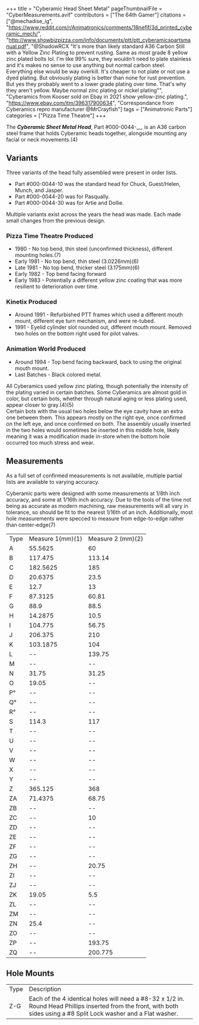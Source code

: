 +++
title = "Cyberamic Head Sheet Metal"
pageThumbnailFile = "CyberMeasurements.avif"
contributors = ["The 64th Gamer"]
citations = ["@mechadise_ig", "https://www.reddit.com/r/Animatronics/comments/18neflf/3d_printed_cyberamic_mech/", "http://www.showbizpizza.com/info/documents/ptt/ptt_cyberamicspartsmanual.pdf", "@ShadowRCX \"It's more than likely standard A36 Carbon Still with a Yellow Zinc Plating to prevent rusting. Same as most grade 8 yellow zinc plated bolts lol. I'm like 99% sure, they wouldn't need to plate stainless and it's makes no sense to use anything but normal carbon steel. Everything else would be way overkill. It's cheaper to not plate or not use a dyed plating. But obviously plating is better than none for rust prevention. But yes they probably went to a lower grade plating over time. That's why they aren't yellow. Maybe normal zinc plating or nickel plating\"", "Cyberamics from Kooser sold on Ebay in 2021 show yellow-zinc plating.", "https://www.ebay.com/itm/396317900634", "Correspondance from Cyberamics repro manufacturer @MrCrayfish"]
tags = ["Animatronic Parts"]
categories = ["Pizza Time Theatre"]
+++

The ***Cyberamic Sheet Metal Head***, Part #000-0044-\_\_, is an A36 carbon steel frame that holds Cyberamic heads together, alongside mounting any facial or neck movements.(4)

## Variants

Three variants of the head fully assembled were present in order lists.

- Part #000-0044-10 was the standard head for Chuck, Guest/Helen, Munch, and Jasper.
- Part #000-0044-20 was for Pasqually.
- Part #000-0044-30 was for Artie and Dollie.

Multiple variants exist across the years the head was made. Each made small changes from the previous design.

### Pizza Time Theatre Produced

- 1980 - No top bend, thin steel (unconfirmed thickness), different mounting holes.(7)
- Early 1981 - No top bend, thin steel (3.0226mm)(6)
- Late 1981 - No top bend, thicker steel (3.175mm)(6)
- Early 1982 - Top bend facing forward
- Early 1983 - Potentially a different yellow zinc coating that was more resilient to deterioration over time.

### Kinetix Produced

- Around 1991 - Refurbished PTT frames which used a different mouth mount, different eye turn mechanism, and were re-tubed.
- 1991 - Eyelid cylinder slot rounded out, different mouth mount. Removed two holes on the bottom right used for pilot valves.

### Animation World Produced

- Around 1994 - Top bend facing backward, back to using the original mouth mount.
- Last Batches - Black colored metal.

All Cyberamics used yellow zinc plating, though potentially the intensity of the plating varied in certain batches. Some Cyberamics are almost gold in color, but certain bots, whether through natural aging or less plating used, appear closer to gray.(4)(5)  
Certain bots with the usual two holes below the eye cavity have an extra one between them. This appears mostly on the right eye, once confirmed on the left eye, and once confirmed on both. The assembly usually inserted in the two holes would sometimes be inserted in this middle hole, likely meaning it was a modification made in-store when the bottom hole occurred too much stress and wear.

## Measurements

As a full set of confirmed measurements is not available, multiple partial lists are available to varying accuracy.

Cyberamic parts were designed with some measurements at 1/8th inch accuracy, and some at 1/16th inch accuracy. Due to the tools of the time not being as accurate as modern machining, raw measurements will all vary in tolerance, so should be fit to the nearest 1/16th of an inch. Additionally, most hole measurements were specced to measure from edge-to-edge rather than center-edge(7)

|      |                  |                   |
|------|------------------|-------------------|
| Type | Measure 1(mm)(1) | Measure 2 (mm)(2) |
| A    | 55.5625          | 60                |
| B    | 117.475          | 113.14            |
| C    | 182.5625         | 185               |
| D    | 20.6375          | 23.5              |
| E    | 12.7             | 13                |
| F    | 87.3125          | 60.81             |
| G    | 88.9             | 88.5              |
| H    | 14.2875          | 10.5              |
| I    | 104.775          | 56.75             |
| J    | 206.375          | 210               |
| K    | 103.1875         | 104               |
| L    | --               | 139.75            |
| M    | --               | --                |
| N    | 31.75            | 31.25             |
| O    | 19.05            | --                |
| P°   | --               | --                |
| Q°   | --               | --                |
| R°   | --               | --                |
| S    | 114.3            | 117               |
| T    | --               | --                |
| U    | --               | --                |
| V    | --               | --                |
| W    | --               | --                |
| X    | --               | --                |
| Y    | --               | --                |
| Z    | 365.125          | 368               |
| ZA   | 71.4375          | 68.75             |
| ZB   | --               | --                |
| ZC   | --               | 10                |
| ZD   | --               | --                |
| ZE   | --               | --                |
| ZF   | --               | --                |
| ZG   | --               | --                |
| ZH   | --               | 20.75             |
| ZI   | --               | --                |
| ZJ   | --               | --                |
| ZK   | 19.05            | 5.5               |
| ZL   | --               | --                |
| ZM   | --               | --                |
| ZN   | 25.4             | --                |
| ZO   | --               | --                |
| ZP   | --               | 193.75            |
| ZQ   | --               | 200.775           |

## Hole Mounts

|      |                                                                                                                                                                        |
|------|------------------------------------------------------------------------------------------------------------------------------------------------------------------------|
| Type | Description                                                                                                                                                            |
| Z-G  | Each of the 4 identical holes will need a #8-32 x 1/2 in. Round Head Phillips inserted from the front, with both sides using a #8 Split Lock washer and a Flat washer. |